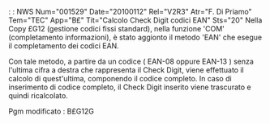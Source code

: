  :  : NWS Num="001529" Date="20100112" Rel="V2R3" Atr="F. Di Priamo" Tem="TEC" App="B£" Tit="Calcolo Check Digit codici EAN" Sts="20"
Nella Copy £G12 (gestione codici fissi standard), nella funzione 'COM' (completamento informazioni),
è stato aggionto il metodo 'EAN' che esegue il completamento dei codici EAN.

Con tale metodo, a partire da un codice ( EAN-08 oppure EAN-13 ) senza l'ultima cifra  a destra  che
rappresenta il Check Digit, viene effettuato il calcolo di quest'ultima, componendo il codice completo.
In caso di inserimento di codice completo, il Check Digit inserito viene trascurato e quindi ricalcolato.

Pgm modificato : 
B£G12G

